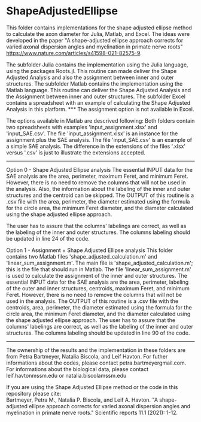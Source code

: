 # ShapeAdjustedEllipse
This folder contains implementations for the shape adjusted ellipse method to calculate the axon diameter for Julia, Matlab, and Excel. The ideas were developed in the paper "A shape-adjusted ellipse approach corrects for varied axonal dispersion angles and myelination in primate nerve roots"   https://www.nature.com/articles/s41598-021-82575-9.

The subfolder Julia contains the implementation using the Julia language, using the packages Roots.jl. This routine can made deliver the Shape Adjusted Analysis and also the assignment between inner and outer structures.
The subfolder Matlab contains the implementation using the Matlab language.  This routine can deliver the Shape Adjusted Analysis and the Assignment between inner and outer structures.
The subfolder Excel contains a spreadsheet with an example of calculating the Shape Adjusted Analysis in this platform. *** The assignment option is not available in Excel.


The options available in Matlab are descrived following:
Both folders contain two spreadsheets with examples 'input_assignment.xlsx' and 'input_SAE.csv'. The file 'input_assignment.xlsx' is an instance for the assignment plus the SAE analysis. The file 'input_SAE.csv' is an example of a simple SAE analysis. The difference in the extensions of the files '.xlsx' versus '.csv' is just to illustrate the extensions accepted. 

-----------------------------------------------------------------------------------------------------------------------------------------------------------------
Option 0 - Shape Adjusted Ellipse analysis
The essential INPUT data for the SAE analysis are the area, perimeter, maximum Feret, and minimum Feret. However, there is no need to remove the columns that will not be used in the analysis. Also, the information about the labeling of the inner and outer structures and the centroid can be skipped.
The OUTPUT of this routine is a .csv file with the area, perimeter, the diameter estimated using the formula for the circle area, the minimum Feret diameter, and the diameter calculated using the shape adjusted ellipse approach. 

The user has to assure that the columns' labelings are correct, as well as the labeling of the inner and outer structures. The columns labeling should be updated in line 24 of the code.


Option 1 - Assignment + Shape Adjusted Ellipse analysis
This folder contains two Matlab files 'shape_adjusted_calculation.m' and 'linear_sum_assignment.m'. The main file is 'shape_adjusted_calculation.m'; this is the file that should run in Matlab. The file 'linear_sum_assignment.m' is used to calculate the assignment of the inner and outer structures. 
The essential INPUT data for the SAE analysis are the area, perimeter, labeling of the outer and inner structures, centroids, maximum Feret, and minimum Feret. However, there is no need to remove the columns that will not be used in the analysis. The OUTPUT of this routine is a .csv file with the centroids, area, perimeter, the diameter estimated using the formula for the circle area, the minimum Feret diameter, and the diameter calculated using the shape adjusted ellipse approach.
The user has to assure that the columns' labelings are correct, as well as the labeling of the inner and outer structures. The columns labeling should be updated in line 90 of the code.

-----------------------------------------------------------------------------------------------------------------------------------------------------------------


The ownership of the results and the implementation in these folders are from Petra Bartmeyer, Natalia Biscola, and Leif Havton.
For futher informations about the codes, please contact petra.bartmeyer<at>gmail.com. For informations about the biological data, please contact leif.havton<at>mssm.edu or natalia.biscola<at>mssm.edu
  
  If you are using the Shape Adjusted Ellipse method or the code in this repository please cite:  
  Bartmeyer, Petra M., Natalia P. Biscola, and Leif A. Havton. "A shape-adjusted ellipse approach corrects for varied axonal dispersion angles and myelination in primate nerve roots." Scientific reports 11.1 (2021): 1-12.
